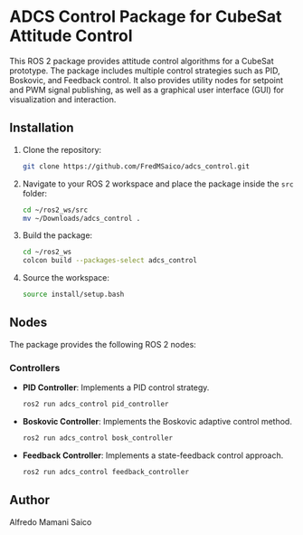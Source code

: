 # ADCS Control Package for CubeSat Attitude Control

This ROS 2 package provides attitude control algorithms for a CubeSat prototype. The package includes multiple control strategies such as PID, Boskovic, and Feedback control. It also provides utility nodes for setpoint and PWM signal publishing, as well as a graphical user interface (GUI) for visualization and interaction.

## Installation

1. Clone the repository:
   ```bash
   git clone https://github.com/FredMSaico/adcs_control.git
   ```
2. Navigate to your ROS 2 workspace and place the package inside the `src` folder:
   ```bash
   cd ~/ros2_ws/src
   mv ~/Downloads/adcs_control .
   ```
3. Build the package:
   ```bash
   cd ~/ros2_ws
   colcon build --packages-select adcs_control
   ```
4. Source the workspace:
   ```bash
   source install/setup.bash
   ```

## Nodes

The package provides the following ROS 2 nodes:

### Controllers
- **PID Controller**: Implements a PID control strategy.
  ```bash
  ros2 run adcs_control pid_controller
  ```
- **Boskovic Controller**: Implements the Boskovic adaptive control method.
  ```bash
  ros2 run adcs_control bosk_controller
  ```
- **Feedback Controller**: Implements a state-feedback control approach.
  ```bash
  ros2 run adcs_control feedback_controller
  ```

## Author
Alfredo Mamani Saico
